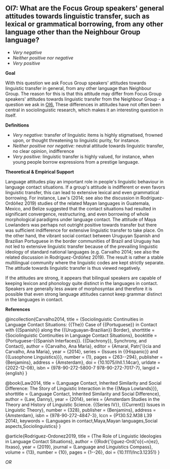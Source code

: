 
## OI7: What are the Focus Group speakers' general attitudes towards linguistic transfer, such as lexical or grammatical borrowing, from any other language other than the Neighbour Group language?


- *Very negative*
- *Neither positive nor negative* 
- *Very positive*
  

**Goal**

With this question we ask Focus Group speakers' attitudes towards linguistic transfer in general, from any other language than Neighbour Group. The reason for this is that this attitude may differ from Focus Group speakers' attitudes towards linguistic transfer from the Neighbour Group - a question we ask in [OI6.](https://www.google.com/url?q=https%3A%2F%2Fsites.google.com%2Fview%2Frs210205edomains-questionnaire%2Foverview-rationales%23h.jevyvvdrh626&sa=D&sntz=1&usg=AOvVaw3Hb4bakXW_auQLjgCFA-oS) These differences in attitudes have not often been central in sociolinguistic research, which makes it an interesting question in itself.



**Definitions**

- *Very negative:* transfer of linguistic items is highly stigmatised, frowned upon, or thought threatening to linguistic purity, for instance.
- *Neither positive nor negative:* neutral attitude towards linguistic transfer, no clear opinion, indifference
- *Very positive:* linguistic transfer is highly valued, for instance, when young people borrow expressions from a prestige language.




**Theoretical & Empirical Support**

Language attitudes play an important role in people's linguistic behaviour in language contact situations. If a group's attitude is indifferent or even favors linguistic transfer, this can lead to extensive lexical and even grammatical borrowing. For instance, Law's (2014; see also the discussion in Rodríguez-Ordóñez 2019) studies of the related Mayan languages in Guatemala, Mexico, and Belize suggested that the contact situations had resulted in significant convergence, restructuring, and even borrowing of whole morphological paradigms under language contact. The attitude of Maya Lowlanders was perhaps not outright positive towards transfer but there was sufficient indifference for extensive linguistic transfer to take place. On the other hand, the vibrant social contact between Uruguyan Spanish and Brazilian Portuguese in the border communities of Brazil and Uruguay has not led to extensive linguistic transfer because of the prevailing linguistic ideology of standard national languages (e.g. Carvalho 2014; see also the related discussion in Rodríguez-Ordóñez 2019). The result is rather a stable multilingual community where the linguistic codes are kept strictly separate. The attitude towards linguistic transfer is thus viewed negatively.



If the attitudes are strong, it appears that bilingual speakers are capable of keeping lexicon and phonology quite distinct in the languages in contact. Speakers are generally less aware of morphosyntax and therefore it is possible that even strong language attitudes cannot keep grammar distinct in the languages in contact.


**References**

@incollection{Carvalho2014,
  title = {Sociolinguistic Continuities in Language Contact Situations: {{The}} Case of {{Portuguese}} in Contact with {{Spanish}} along the {{Uruguayan-Brazilian}} Border},
  shorttitle = {Sociolinguistic Continuities in Language Contact Situations},
  booktitle = {Portuguese-{{Spanish Interfaces}}. {{Diachrony}}, Synchrony, and Contact},
  author = {Carvalho, Ana Maria},
  editor = {Amaral, Patr{\'i}cia and Carvalho, Ana Maria},
  year = {2014},
  series = {Issues in {{Hispanic}} and {{Lusophone Linguistics}}},
  number = {1},
  pages = {263--294},
  publisher = {Benjamins},
  address = {Amsterdam},
  doi = {10.1075/ihll.1.14car},
  urldate = {2022-12-08},
  isbn = {978-90-272-5800-7 978-90-272-7017-7},
  langid = {english}
}

@book{Law2014,
  title = {Language Contact, Inherited Similarity and Social Difference: The Story of Linguistic Interaction in the {{Maya Lowlands}}},
  shorttitle = {Language Contact, Inherited Similarity and Social Difference},
  author = {Law, Danny},
  year = {2014},
  series = {Amsterdam Studies in the Theory and History of Linguistic Science. {{Series IV}}, {{Current}} Issues in Linguistic Theory},
  number = {328},
  publisher = {Benjamins},
  address = {Amsterdam},
  isbn = {978-90-272-4847-3},
  lccn = {P130.52.M38 L39 2014},
  keywords = {Languages in contact,Maya,Mayan languages,Social aspects,Sociolinguistics}
}

@article{Rodriguez-Ordonez2019,
  title = {The Role of Linguistic Ideologies in Language Contact Situations},
  author = {{Rodr{\'i}guez-Ord{\'o}{\~n}ez}, Itxaso},
  year = {2019},
  journal = {Language and Linguistics Compass},
  volume = {13},
  number = {10},
  pages = {1--26},
  doi = {10.1111/lnc3.12351}
}

_OR_
